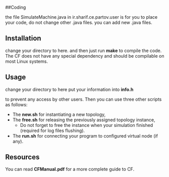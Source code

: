 ##Coding

the file SimulateMachine.java in ir.sharif.ce.partov.user is for you to place your code, do not change other .java files. you can add new .java files.

## Installation

change your directory to here.
and then just run **make** to compile the code. The CF does not have any special dependency and should be compilable on most Linux systems.

## Usage

change your directory to here
put your information into **info.h**

to prevent any access by other users. Then you can use three other scripts as follows:

  - The **new.sh** for instantiating a new topology,
  - The **free.sh** for releasing the previously assigned topology instance,
    * Do not forget to free the instance when your simulation finished (required for log files flushing).
  - The **run.sh** for connecting your program to configured virtual node (if any).

## Resources

You can read **CFManual.pdf** for a more complete guide to CF.


